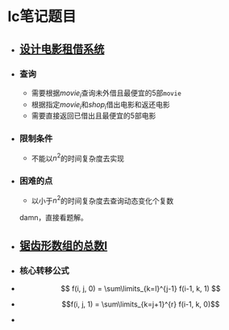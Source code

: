 # lc笔记题目
- ## [设计电影租借系统](https://leetcode.cn/problems/design-movie-rental-system/description/)
- ### 查询
  * 需要根据$movie_i$查询未外借且最便宜的5部`movie`
  * 根据指定$movie_i$和$shop_i$借出电影和返还电影
  * 需要直接返回已借出且最便宜的5部电影
- ### 限制条件
  * 不能以$n^2$的时间复杂度去实现
- ### 困难的点
  * 以小于$n^2$的时间复杂度去查询动态变化个复数
  
  damn，直接看题解。
- ## [锯齿形数组的总数I](https://leetcode.cn/problems/number-of-zigzag-arrays-i/)
- ### 核心转移公式
- $$
  f(i, j, 0) = \sum\limits_{k=l}^{j-1} f(i-1, k, 1)
  $$
- $$f(i, j, 1) = \sum\limits_{k=j+1}^{r} f(i-1, k, 0)$$
-